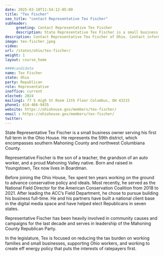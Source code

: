 ```yaml
---
date: 2025-03-10T11:54:12-05:00
title: "Tex Fischer"
seo_title: "contact Representative Tex Fischer"
subheader:
     greeting: Contact Representative Tex Fischer
     description: State Representative Tex Fischer is a small business owner serving his first full term in the Ohio House. He represents the 59th district, which encompasses southern Mahoning County and northwest Columbiana County.
description: Contact Representative Tex Fischer of Ohio. Contact information for Tex Fischer includes email address, phone number, and mailing address.
image: tex-fischer.jpeg
video:
url: /states/ohio/tex-fischer/
weight: 1
layout: course_home

####candidate
name: Tex Fischer
state: Ohio
party: Republican
role: Representative
inoffice: current
elected: 2024
mailing1: 77 S High St Room 11th Floor Columbus, OH 43215
phone1: 614-466-9435
website: https://ohiohouse.gov/members/tex-fischer/
email : https://ohiohouse.gov/members/tex-fischer/
twitter: 
---
```

State Representative Tex Fischer is a small business owner serving his first full term in the Ohio House. He represents the 59th district, which encompasses southern Mahoning County and northwest Columbiana County.

Representative Fischer is the son of a teacher, the grandson of an auto worker, and a proud Mahoning Valley native. Born and raised in Youngstown, Tex now lives in Boardman.

Before joining the Ohio House, Tex spent ten years working on the ground to advance conservative policy and ideals. Most recently, he served as the National Field Director for the American Conservation Coalition from 2018 to 2021. After leading the ACC’s Field Department, he chose to pursue building his business full-time. He and his partners have built a national client base in the digital media space and have helped elect Republicans in seven states.

Representative Fischer has been heavily involved in community causes and campaigns for the last decade and serves in leadership of the Mahoning County Republican Party.

In the legislature, Tex is focused on reducing the tax burden on working families and small businesses, supporting Ohio workers, and working to create eff energy policy that puts the interests of ratepayers first.

